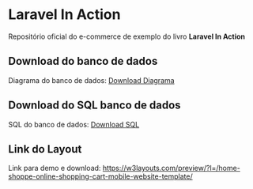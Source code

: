 # Laravel In Action

Repositório oficial do e-commerce de exemplo do livro **Laravel In Action**

## Download do banco de dados
Diagrama do banco de dados:
[Download Diagrama](https://github.com/casadophp/laravelemacao/raw/master/database/forwardengineering/EER.mwb)

## Download do SQL banco de dados
SQL do banco de dados:
[Download SQL](https://github.com/casadophp/laravelemacao/blob/master/database/forwardengineering/forwardengineering.sql)

## Link do Layout
Link para demo e download:
https://w3layouts.com/preview/?l=/home-shoppe-online-shopping-cart-mobile-website-template/